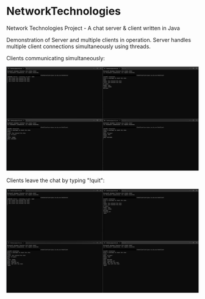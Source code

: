 # NetworkTechnologies
 
Network Technologies Project - A chat server & client written in Java

Demonstration of Server and multiple clients in operation. Server handles multiple client connections simultaneously using threads.

Clients communicating simultaneously:

![Demo_image_1](screencaps/sc_1.png)

Clients leave the chat by typing "!quit":

![Demo_image_2](screencaps/sc_2.png)

